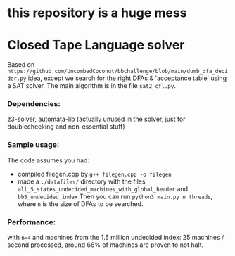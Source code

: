 # this repository is a huge mess

# Closed Tape Language solver

Based on `https://github.com/UncombedCoconut/bbchallenge/blob/main/dumb_dfa_decider.py` idea,
except we search for the right DFAs & 'acceptance table' using a SAT solver.
The main algorithm is in the file `sat2_cfl.py`.
### Dependencies: 
z3-solver, automata-lib (actually unused in the solver, just for doublechecking and non-essential stuff)

### Sample usage: 
The code assumes you had:
- compiled filegen.cpp by `g++ filegen.cpp -o filegen`
- made a `./datafiles/` directory with the files `all_5_states_undecided_machines_with_global_header` and `bb5_undecided_index`
Then you can run `python3 main.py n threads`, where `n` is the size of DFAs to be searched.

### Performance: 
with `n=4` and machines from the 1.5 million undecided index: 25 machines / second processed, around 66% of machines are proven to not halt.
